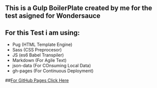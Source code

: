 ## This is a Gulp BoilerPlate created by me for the test asigned for Wondersauce

## For this Test i am using:

* Pug (HTML Template Engine)
* Sass (CSS Preprocesor)
* JS (es6 Babel Transpiler)
* Markdown (For Agile Text)
* json-data (For COnsuming Local Data)
* gh-pages (For Continuous Deployment)

##[For GitHub Pages Click Here](https://kikeestrada.github.io/wondersaucetest/)



